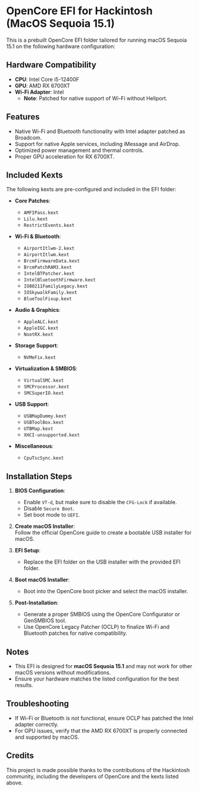 # OpenCore EFI for Hackintosh (MacOS Sequoia 15.1)

This is a prebuilt OpenCore EFI folder tailored for running macOS Sequoia 15.1 on the following hardware configuration:

## Hardware Compatibility
- **CPU**: Intel Core i5-12400F  
- **GPU**: AMD RX 6700XT  
- **Wi-Fi Adapter**: Intel
  - **Note**: Patched for native support of Wi-Fi without Heliport.  

## Features
- Native Wi-Fi and Bluetooth functionality with Intel adapter patched as Broadcom.  
- Support for native Apple services, including iMessage and AirDrop.  
- Optimized power management and thermal controls.  
- Proper GPU acceleration for RX 6700XT.  

## Included Kexts
The following kexts are pre-configured and included in the EFI folder:  

- **Core Patches**:  
  - `AMFIPass.kext`  
  - `Lilu.kext`  
  - `RestrictEvents.kext`  

- **Wi-Fi & Bluetooth**:  
  - `AirportItlwm-2.kext`  
  - `AirportItlwm.kext`
  - `BrcmFirmwareData.kext`  
  - `BrcmPatchRAM3.kext`  
  - `IntelBTPatcher.kext`  
  - `IntelBluetoothFirmware.kext`  
  - `IO80211FamilyLegacy.kext`  
  - `IOSkywalkFamily.kext`  
  - `BlueToolFixup.kext`  

- **Audio & Graphics**:  
  - `AppleALC.kext`  
  - `AppleIGC.kext`  
  - `NootRX.kext`

- **Storage Support**:  
  - `NVMeFix.kext`  

- **Virtualization & SMBIOS**:  
  - `VirtualSMC.kext`  
  - `SMCProcessor.kext`  
  - `SMCSuperIO.kext`  

- **USB Support**:  
  - `USBMapDummy.kext`  
  - `USBToolBox.kext`  
  - `UTBMap.kext`  
  - `XHCI-unsupported.kext`  

- **Miscellaneous**:  
  - `CpuTscSync.kext`  

## Installation Steps
1. **BIOS Configuration**:  
   - Enable `VT-d`, but make sure to disable the `CFG-Lock` if available.  
   - Disable `Secure Boot`.  
   - Set boot mode to `UEFI`.  

2. **Create macOS Installer**:  
   Follow the official OpenCore guide to create a bootable USB installer for macOS.  

3. **EFI Setup**:  
   - Replace the EFI folder on the USB installer with the provided EFI folder.  

4. **Boot macOS Installer**:  
   - Boot into the OpenCore boot picker and select the macOS installer.  

5. **Post-Installation**:  
   - Generate a proper SMBIOS using the OpenCore Configurator or GenSMBIOS tool.  
   - Use OpenCore Legacy Patcher (OCLP) to finalize Wi-Fi and Bluetooth patches for native compatibility.  

## Notes
- This EFI is designed for **macOS Sequoia 15.1** and may not work for other macOS versions without modifications.  
- Ensure your hardware matches the listed configuration for the best results.  

## Troubleshooting
- If Wi-Fi or Bluetooth is not functional, ensure OCLP has patched the Intel adapter correctly.  
- For GPU issues, verify that the AMD RX 6700XT is properly connected and supported by macOS.  

## Credits
This project is made possible thanks to the contributions of the Hackintosh community, including the developers of OpenCore and the kexts listed above.  